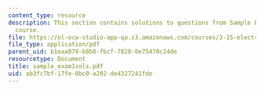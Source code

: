 ```yaml
---
content_type: resource
description: This section contains solutions to questions from Sample Exam 1 of the
  course.
file: https://ol-ocw-studio-app-qa.s3.amazonaws.com/courses/3-15-electrical-optical-magnetic-materials-and-devices-fall-2006/ab3fc7bf17fe0bc0a202de4327241fde_sample_exam1sols.pdf
file_type: application/pdf
parent_uid: b1eaa079-b8b8-fbcf-7828-0e75470c24de
resourcetype: Document
title: sample_exam1sols.pdf
uid: ab3fc7bf-17fe-0bc0-a202-de4327241fde
---
```

